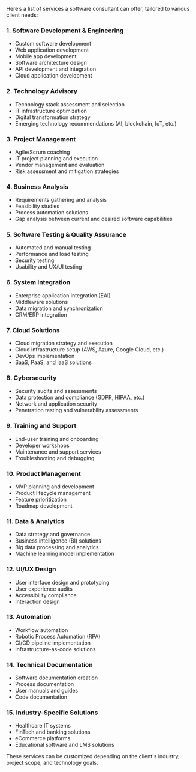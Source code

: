 Here’s a list of services a software consultant can offer, tailored to various client needs:

### **1. Software Development & Engineering**
- Custom software development
- Web application development
- Mobile app development
- Software architecture design
- API development and integration
- Cloud application development

### **2. Technology Advisory**
- Technology stack assessment and selection
- IT infrastructure optimization
- Digital transformation strategy
- Emerging technology recommendations (AI, blockchain, IoT, etc.)

### **3. Project Management**
- Agile/Scrum coaching
- IT project planning and execution
- Vendor management and evaluation
- Risk assessment and mitigation strategies

### **4. Business Analysis**
- Requirements gathering and analysis
- Feasibility studies
- Process automation solutions
- Gap analysis between current and desired software capabilities

### **5. Software Testing & Quality Assurance**
- Automated and manual testing
- Performance and load testing
- Security testing
- Usability and UX/UI testing

### **6. System Integration**
- Enterprise application integration (EAI)
- Middleware solutions
- Data migration and synchronization
- CRM/ERP integration

### **7. Cloud Solutions**
- Cloud migration strategy and execution
- Cloud infrastructure setup (AWS, Azure, Google Cloud, etc.)
- DevOps implementation
- SaaS, PaaS, and IaaS solutions

### **8. Cybersecurity**
- Security audits and assessments
- Data protection and compliance (GDPR, HIPAA, etc.)
- Network and application security
- Penetration testing and vulnerability assessments

### **9. Training and Support**
- End-user training and onboarding
- Developer workshops
- Maintenance and support services
- Troubleshooting and debugging

### **10. Product Management**
- MVP planning and development
- Product lifecycle management
- Feature prioritization
- Roadmap development

### **11. Data & Analytics**
- Data strategy and governance
- Business intelligence (BI) solutions
- Big data processing and analytics
- Machine learning model implementation

### **12. UI/UX Design**
- User interface design and prototyping
- User experience audits
- Accessibility compliance
- Interaction design

### **13. Automation**
- Workflow automation
- Robotic Process Automation (RPA)
- CI/CD pipeline implementation
- Infrastructure-as-code solutions

### **14. Technical Documentation**
- Software documentation creation
- Process documentation
- User manuals and guides
- Code documentation

### **15. Industry-Specific Solutions**
- Healthcare IT systems
- FinTech and banking solutions
- eCommerce platforms
- Educational software and LMS solutions

These services can be customized depending on the client's industry, project scope, and technology goals.